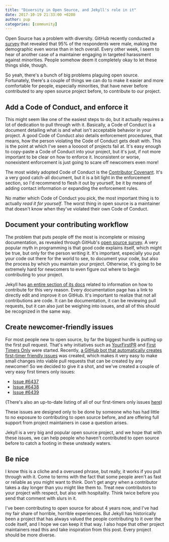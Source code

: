 ```yaml
---
title: "Diversity in Open Source, and Jekyll's role in it"
date: 2017-10-19 21:33:00 +0200
author: pup
categories: [community]
---
```


Open Source has a problem with diversity. GitHub recently conducted a [survey](http://opensourcesurvey.org/2017) that revealed that 95% of the respondents were male, making the demographic even worse than in tech overall. Every other week, I seem to hear of another case of a maintainer engaging in targeted harassment against minorities. People somehow deem it completely okay to let these things slide, though.

So yeah, there's a bunch of big problems plaguing open source. Fortunately, there's a couple of things we can do to make it easier and more comfortable for people, especially minorities, that have never before contributed to any open source project before, to contribute to our project.

## Add a Code of Conduct, and enforce it

This might seem like one of the easiest steps to do, but it actually requires a lot of dedication to pull through with it. Basically, a Code of Conduct is a document detailing what is and what isn't acceptable behavior in your project. A good Code of Conduct also details enforcement procedures, that means, how the person violating the Code of Conduct gets dealt with. This is the point at which I've seen a looooot of projects fail at. It's easy enough to copy-paste a Code of Conduct into your project, but it's just, if not more important to be clear on how to enforce it. Inconsistent or worse, nonexistent enforcement is just going to scare off newcomers even more!

The most widely adopted Code of Conduct is the [Contributor Covenant](https://www.contributor-covenant.org/). It's a very good catch-all document, but it is a bit light in the enforcement section, so I'd recommend to flesh it out by yourself, be it by means of adding contact information or expanding the enforcement rules.

No matter which Code of Conduct you pick, the most important thing is to actually _read it for yourself_. The worst thing in open source is a maintainer that doesn't know when they've violated their own Code of Conduct.

## Document your contributing workflow

The problem that puts people off the most is incomplete or missing documentation, as revealed through GitHub's [open source survey](http://opensourcesurvey.org/2017). A very popular myth in programming is that good code explains itself, which might be true, but only for the person writing it. It's important, especially you put your code out there for the world to see, to document your code, but also the process by which you maintain your project. Otherwise, it's going to be extremely hard for newcomers to even figure out where to begin contributing to your project.

Jekyll has [an entire section of its docs](/docs/contributing) related to information on how to contribute for this very reason. Every documentation page has a link to directly edit and improve it on GitHub. It's important to realize that not all contributions are code. It can be documentation, it can be reviewing pull requests, but it can also just be weighing into issues, and all of this should be recognized in the same way.

## Create newcomer-friendly issues

For most people new to open source, by far the biggest hurdle is putting up the first pull request. That's why initiatives such as [YourFirstPR](https://twitter.com/yourfirstpr) and [First Timers Only](http://www.firsttimersonly.com/) were started. Recently, [a GitHub bot that automatically creates first-timer friendly issues](https://github.com/hoodiehq/first-timers-bot) was created, which makes it very easy to make small changes into viable pull requests that can be created by any newcomer! So we decided to give it a shot, and we've created a couple of very easy first timers only issues:

- [Issue #6437](https://github.com/jekyll/jekyll/issues/6437)
- [Issue #6438](https://github.com/jekyll/jekyll/issues/6438)
- [Issue #6439](https://github.com/jekyll/jekyll/issues/6439)

(There's also an up-to-date listing of all of our first-timers only issues [here](https://github.com/jekyll/jekyll/issues?q=is%3Aissue+is%3Aopen+label%3Afirst-time-only))

These issues are designed only to be done by someone who has had little to no exposure to contributing to open source before, and are offering full support from project maintainers in case a question arises.

Jekyll is a very big and popular open source project, and we hope that with these issues, we can help people who haven't contributed to open source before to catch a footing in these unsteady waters.

## Be nice

I know this is a cliche and a overused phrase, but really, it works if you pull through with it. Come to terms with the fact that some people aren't as fast or reliable as you might want to think. Don't get angry when a contributor takes a day longer than you might like them to. Treat new contributors to your project with respect, but also with hospitality. Think twice before you send that comment with slurs in it.

I've been contributing to open source for about 4 years now, and I've had my fair share of horrible, horrible experiences. But Jekyll has historically been a project that has always valued the people contributing to it over the code itself, and I hope we can keep it that way. I also hope that other project maintainers read this and take inspiration from this post. Every project should be more diverse.
